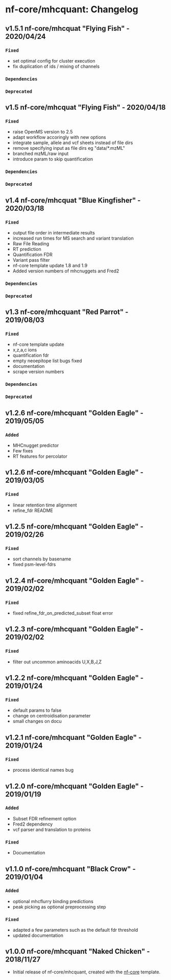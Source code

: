 # nf-core/mhcquant: Changelog

## v1.5.1 nf-core/mhcquat "Flying Fish" - 2020/04/24

### `Fixed`

- set optimal config for cluster execution
- fix duplication of ids / mixing of channels

### `Dependencies`

### `Deprecated`

## v1.5 nf-core/mhcquat "Flying Fish" - 2020/04/18

### `Fixed`

- raise OpenMS version to 2.5
- adapt workflow accoringly with new options
- integrate sample, allele and vcf sheets instead of file dirs
- remove specifying input as file dirs eg "data/*.mzML"
- branched mzML/raw input
- introduce param to skip quantification

### `Dependencies`

### `Deprecated`

## v1.4 nf-core/mhcquat "Blue Kingfisher" - 2020/03/18

### `Fixed`

- output file order in intermediate results
- increased run times for MS search and variant translation
- Raw File Reading
- RT prediction
- Quantification FDR
- Variant pass filter
- nf-core template update 1.8 and 1.9
- Added version numbers of mhcnuggets and Fred2

### `Dependencies`

### `Deprecated`

## v1.3 nf-core/mhcquant "Red Parrot" - 2019/08/03

### `Fixed`

- nf-core template update
- x,z,a,c ions
- quantification fdr
- empty neoepitope list bugs fixed
- documentation
- scrape version numbers

### `Dependencies`

### `Deprecated`

## v1.2.6 nf-core/mhcquant "Golden Eagle" - 2019/05/05

### `Added`

- MHCnugget predictor
- Few fixes
- RT features for percolator

## v1.2.6 nf-core/mhcquant "Golden Eagle" - 2019/03/05

### `Fixed`

- linear retention time alignment
- refine_fdr README

## v1.2.5 nf-core/mhcquant "Golden Eagle" - 2019/02/26

### `Fixed`

- sort channels by basename
- fixed psm-level-fdrs

## v1.2.4 nf-core/mhcquant "Golden Eagle" - 2019/02/02

### `Fixed`

- fixed refine_fdr_on_predicted_subset float error

## v1.2.3 nf-core/mhcquant "Golden Eagle" - 2019/02/02

### `Fixed`

- filter out uncommon aminoacids U,X,B,J,Z

## v1.2.2 nf-core/mhcquant "Golden Eagle" - 2019/01/24

### `Fixed`

- default params to false
- change on centroidisation parameter
- small changes on docu

## v1.2.1 nf-core/mhcquant "Golden Eagle" - 2019/01/24

### `Fixed`

- process identical names bug

## v1.2.0 nf-core/mhcquant "Golden Eagle" - 2019/01/19

### `Added`

- Subset FDR refinement option
- Fred2 dependency
- vcf parser and translation to proteins

### `Fixed`

- Documentation

## v1.1.0 nf-core/mhcquant "Black Crow" - 2019/01/04

### `Added`

- optional mhcflurry binding predictions
- peak picking as optional preprocessing step

### `Fixed`

- adapted a few parameters such as the default fdr threshold
- updated documentation

## v1.0.0 nf-core/mhcquant "Naked Chicken" - 2018/11/27

- Initial release of nf-core/mhcquant, created with the [nf-core](http://nf-co.re/) template.
